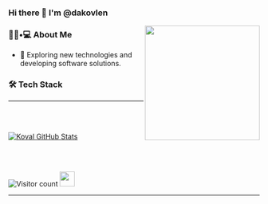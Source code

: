 ### Hi there 👋 I'm @dakovlen

<img align='right' src="https://media.giphy.com/media/M9gbBd9nbDrOTu1Mqx/giphy.gif" width="230">

<h3> 👨🏻•💻 About Me </h3>


- 🤔 Exploring new technologies and developing software solutions.

<h3>🛠 Tech Stack</h3>

<hr>

<br/><br/>

[![Koval GitHub Stats](https://github-readme-stats.vercel.app/api?username=dakovlen&show_icons=true)](https://github.com/dekovlen)

<br/>

<br/>

![Visitor count](https://visitor-badge.laobi.icu/badge?page_id=dakovlen.dakovlen)   <img src="https://media.giphy.com/media/dxn6fRlTIShoeBr69N/giphy.gif" width="30">





<hr>
<!---
dakovlen/dakovlen is a ✨ special ✨ repository because its `README.md` (this file) appears on your GitHub profile.
You can click the Preview link to take a look at your changes.
--->
